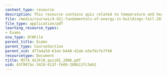 ```yaml
---
content_type: resource
description: This resource contains quiz related to temperature and heat transfer.
file: /media/courses/4-42j-fundamentals-of-energy-in-buildings-fall-2010/43f997ac3418613ffe09288b11fc3eb1_MIT4_42JF10_quiz01_2006.pdf
file_type: application/pdf
learning_resource_types:
- Exams
ocw_type: OCWFile
parent_title: Exams
parent_type: CourseSection
parent_uid: d77ada5d-61ee-b448-42ab-e5efdcfe7f48
resourcetype: Document
title: MIT4_42JF10_quiz01_2006.pdf
uid: 43f997ac-3418-613f-fe09-288b11fc3eb1
---
```


